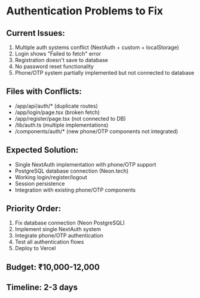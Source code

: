 # Authentication Problems to Fix

## Current Issues:
1. Multiple auth systems conflict (NextAuth + custom + localStorage)
2. Login shows "Failed to fetch" error
3. Registration doesn't save to database
4. No password reset functionality
5. Phone/OTP system partially implemented but not connected to database

## Files with Conflicts:
- /app/api/auth/* (duplicate routes)
- /app/login/page.tsx (broken fetch)
- /app/register/page.tsx (not connected to DB)
- /lib/auth.ts (multiple implementations)
- /components/auth/* (new phone/OTP components not integrated)

## Expected Solution:
- Single NextAuth implementation with phone/OTP support
- PostgreSQL database connection (Neon.tech)
- Working login/register/logout
- Session persistence
- Integration with existing phone/OTP components

## Priority Order:
1. Fix database connection (Neon PostgreSQL)
2. Implement single NextAuth system
3. Integrate phone/OTP authentication
4. Test all authentication flows
5. Deploy to Vercel

## Budget: ₹10,000-12,000
## Timeline: 2-3 days